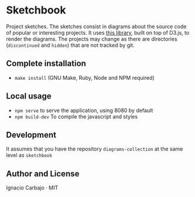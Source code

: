 # Sketchbook

Project sketches. The sketches consist in diagrams about the source code of popular or interesting projects. It uses [this library](https://github.com/igncp/diagrams-collection), built on top of D3.js, to render the diagrams. The projects may change as there are directories (`discontinued` and `hidden`) that are not tracked by git.

## Complete installation

- `make install` (GNU Make, Ruby, Node and NPM required)

## Local usage

- `npm serve` to serve the application, using 8080 by default
- `npm build-dev` To compile the javascript and styles


## Development

It assumes that you have the repository `diagrams-collection` at the same level as `sketchbook`

## Author and License
Ignacio Carbajo · MIT
